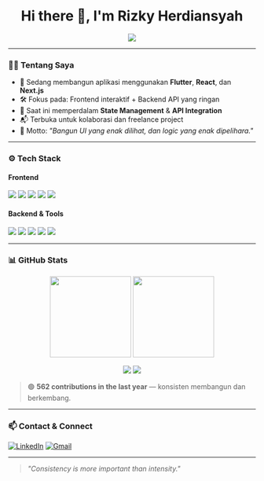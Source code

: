 <h1 align="center">Hi there 👋, I'm Rizky Herdiansyah</h1>

<p align="center">
  <img src="https://readme-typing-svg.demolab.com?font=Fira+Code&weight=500&size=24&pause=1000&color=10B981&center=true&vCenter=true&width=435&lines=Flutter+%F0%9F%93%B1+%E2%80%A2+React+%E2%9C%A8+%E2%80%A2+Node.js+%F0%9F%96%BE%EF%B8%8F;Fullstack+Developer+%F0%9F%A7%A0;Clean+UI+%2B+Solid+Logic+%3D+%E2%9C%94%EF%B8%8F" />
</p>

---

### 🧑‍💻 Tentang Saya

- 🔭 Sedang membangun aplikasi menggunakan **Flutter**, **React**, dan **Next.js**
- 🛠️ Fokus pada: Frontend interaktif + Backend API yang ringan
- 🌱 Saat ini memperdalam **State Management** & **API Integration**
- 📬 Terbuka untuk kolaborasi dan freelance project
- 💬 Motto: *"Bangun UI yang enak dilihat, dan logic yang enak dipelihara."*

---

### ⚙️ Tech Stack

#### Frontend  
<p>
  <img src="https://img.shields.io/badge/Flutter-02569B?style=for-the-badge&logo=flutter&logoColor=white" />
  <img src="https://img.shields.io/badge/React-20232A?style=for-the-badge&logo=react&logoColor=61DAFB" />
  <img src="https://img.shields.io/badge/Next.js-000000?style=for-the-badge&logo=nextdotjs&logoColor=white" />
  <img src="https://img.shields.io/badge/Nuxt.js-00DC82?style=for-the-badge&logo=nuxtdotjs&logoColor=white" />
  <img src="https://img.shields.io/badge/Tailwind_CSS-38B2AC?style=for-the-badge&logo=tailwind-css&logoColor=white" />
</p>

#### Backend & Tools  
<p>
  <img src="https://img.shields.io/badge/Node.js-339933?style=for-the-badge&logo=nodedotjs&logoColor=white" />
  <img src="https://img.shields.io/badge/Express.js-000000?style=for-the-badge&logo=express&logoColor=white" />
  <img src="https://img.shields.io/badge/JavaScript-F7DF1E?style=for-the-badge&logo=javascript&logoColor=black" />
  <img src="https://img.shields.io/badge/HTML-E34F26?style=for-the-badge&logo=html5&logoColor=white" />
  <img src="https://img.shields.io/badge/CSS-1572B6?style=for-the-badge&logo=css3&logoColor=white" />
</p>

---

### 📊 GitHub Stats

<p align="center">
  <img src="https://github-readme-stats.vercel.app/api?username=rizkyher&show_icons=true&theme=radical" height="165" />
  <img src="https://github-readme-streak-stats.herokuapp.com/?user=rizkyher&theme=radical" height="165" />
</p>

<p align="center">
  <img src="https://komarev.com/ghpvc/?username=rizkyherdiansyah&label=Profile%20views&color=10B981&style=flat" />
  <img src="https://badges.pufler.dev/contributions/rizkyherdiansyah" />
</p>

> 🟢 **562 contributions in the last year** — konsisten membangun dan berkembang.

---

### 📫 Contact & Connect

[![LinkedIn](https://img.shields.io/badge/LinkedIn-blue?style=for-the-badge&logo=linkedin&logoColor=white)]([https://linkedin.com/in/yourlinkedin](https://www.linkedin.com/in/rizky-herdiansyah))  
[![Gmail](https://img.shields.io/badge/Gmail-D14836?style=for-the-badge&logo=gmail&logoColor=white)](mailto:rizkyherdiansyah31@gmail.com)

---

> _"Consistency is more important than intensity."_
